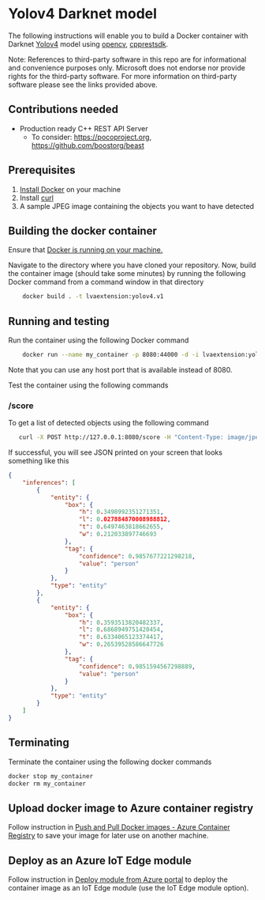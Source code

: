 # Yolov4 Darknet model

The following instructions will enable you to build a Docker container with Darknet [Yolov4](http://pjreddie.com/darknet/yolo/) model using [opencv](https://opencv.org/), [cpprestsdk](https://github.com/microsoft/cpprestsdk/).

Note: References to third-party software in this repo are for informational and convenience purposes only. Microsoft does not endorse nor provide rights for the third-party software. For more information on third-party software please see the links provided above.

## Contributions needed

* Production ready C++ REST API Server   
    - To consider: https://pocoproject.org, https://github.com/boostorg/beast



## Prerequisites

1. [Install Docker](http://docs.docker.com/docker-for-windows/install/) on your machine
2. Install [curl](http://curl.haxx.se/)
3. A sample JPEG image containing the objects you want to have detected

## Building the docker container

Ensure that [Docker is running on your machine.](https://docs.docker.com/docker-for-windows/install/#start-docker-desktop)

Navigate to the directory where you have cloned your repository.
Now, build the container image (should take some minutes) by running the following Docker command from a command window in that directory

```bash
    docker build . -t lvaextension:yolov4.v1
```

## Running and testing

Run the container using the following Docker command

```bash
    docker run --name my_container -p 8080:44000 -d -i lvaextension:yolov4.v1
```

Note that you can use any host port that is available instead of 8080.

Test the container using the following commands

### /score

To get a list of detected objects using the following command

```bash
   curl -X POST http://127.0.0.1:8080/score -H "Content-Type: image/jpeg" --data-binary @<image_file_in_jpeg>
```

If successful, you will see JSON printed on your screen that looks something like this

```JSON
{
    "inferences": [
        {
            "entity": {
                "box": {
                    "h": 0.3498992351271351,
                    "l": 0.027884870008988812,
                    "t": 0.6497463818662655,
                    "w": 0.212033897746693
                },
                "tag": {
                    "confidence": 0.9857677221298218,
                    "value": "person"
                }
            },
            "type": "entity"
        },
        {
            "entity": {
                "box": {
                    "h": 0.3593513820482337,
                    "l": 0.6868949751420454,
                    "t": 0.6334065123374417,
                    "w": 0.26539528586647726
                },
                "tag": {
                    "confidence": 0.9851594567298889,
                    "value": "person"
                }
            },
            "type": "entity"
        }
    ]
}
```

## Terminating

Terminate the container using the following docker commands

```bash
docker stop my_container
docker rm my_container
```

## Upload docker image to Azure container registry

Follow instruction in [Push and Pull Docker images  - Azure Container Registry](http://docs.microsoft.com/en-us/azure/container-registry/container-registry-get-started-docker-cli) to save your image for later use on another machine.

## Deploy as an Azure IoT Edge module

Follow instruction in [Deploy module from Azure portal](https://docs.microsoft.com/en-us/azure/iot-edge/how-to-deploy-modules-portal) to deploy the container image as an IoT Edge module (use the IoT Edge module option).
